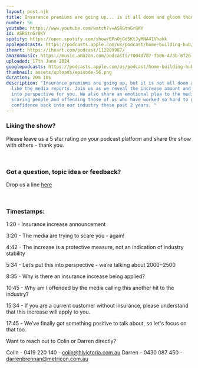 ```yaml
---
layout: post.njk
title: Insurance premiums are going up... is it all doom and gloom though?
number: 56
youtube: https://www.youtube.com/watch?v=ASRGtnGr8KY
id: ASRGtnGr8KY
spotify: https://open.spotify.com/show/6PnOjGdSKtJyMNA41Vhakk
applepodcasts: https://podcasts.apple.com/us/podcast/home-building-hub/id1681936589
iheart: https://iheart.com/podcast/112809987/
amazonmusic: https://music.amazon.com/podcasts/7004d7d7-fb06-473b-8f26-8ce9992cac11
uploaded: 17th June 2024
googlepodcasts: https://podcasts.apple.com/us/podcast/home-building-hub/id1681936589
thumbnail: assets/uploads/episode-56.png
duration: 20m 10s
description: "Insurance premiums are going up, but it is not all doom and gloom
  like the media reports. Join us as we reveal the increase amount and put it
  into perspective for you. We also share an emotional plea to the media to stop
  scaring people and offending those of us who have worked so hard to get some
  confidence back into our industry these past 2 years. "
---
```

### Liking the show?

Please leave us a 5 star rating on your podcast platform and share the show with others - thank you.

<br>

### Got a question, topic idea or feedback?

Drop us a line <a href="/contact" id="contact-us" target="_blank">here</a>

<br>

### Timestamps:

1:20 - Insurance increase announcement

3:20 - The media are trying to scare you - again! 

4:42 - The increase is a protective measure, not an indication of industry stability

5:34 - Let’s put this into perspective - we’re talking about $2000-$2500

8:35 - Why is there an insurance increase being applied?

10:45 - Why am I offended by the media calling this another hit to the industry? 

15:34 - If you are a current customer without insurance, please understand that this increase will apply to you.

17:45 - We’ve finally got something positive to talk about, so let's focus on that too.

Want to reach out to Colin or Darren directly?

Colin - 0419 220 140 - colin@hlvictoria.com.au
Darren - 0430 087 450 - darrenbrennan@metricon.com.au